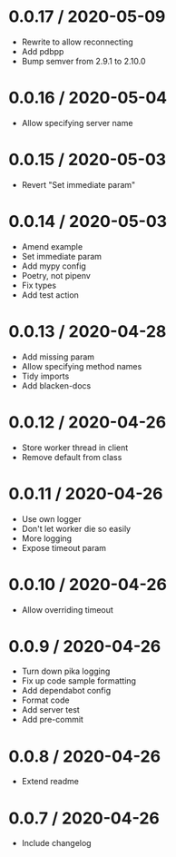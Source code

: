 
0.0.17 / 2020-05-09
===================

  * Rewrite to allow reconnecting
  * Add pdbpp
  * Bump semver from 2.9.1 to 2.10.0

0.0.16 / 2020-05-04
===================

  * Allow specifying server name

0.0.15 / 2020-05-03
===================

  * Revert "Set immediate param"

0.0.14 / 2020-05-03
===================

  * Amend example
  * Set immediate param
  * Add mypy config
  * Poetry, not pipenv
  * Fix types
  * Add test action

0.0.13 / 2020-04-28
===================

  * Add missing param
  * Allow specifying method names
  * Tidy imports
  * Add blacken-docs

0.0.12 / 2020-04-26
===================

  * Store worker thread in client
  * Remove default from class

0.0.11 / 2020-04-26
===================

  * Use own logger
  * Don't let worker die so easily
  * More logging
  * Expose timeout param

0.0.10 / 2020-04-26
===================

  * Allow overriding timeout

0.0.9 / 2020-04-26
==================

  * Turn down pika logging
  * Fix up code sample formatting
  * Add dependabot config
  * Format code
  * Add server test
  * Add pre-commit

0.0.8 / 2020-04-26
==================

  * Extend readme

0.0.7 / 2020-04-26
==================

  * Include changelog
